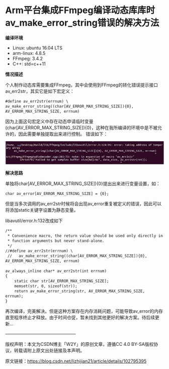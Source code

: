 # Arm平台集成FFmpeg编译动态库库时av_make_error_string错误的解决方法

**编译环境**

- Linux: ubuntu 16.04 LTS
- arm-linux: 4.8.5
- FFmpeg: 3.4.2
- C++: std=c++11

**情况描述**

个人制作动态库需要集成FFmpeg，其中会使用到FFmpeg的转化错误提示接口av_err2str，其实它是如下宏定义：

```
#define av_err2str(errnum) \    
av_make_error_string((char[AV_ERROR_MAX_STRING_SIZE]){0}, AV_ERROR_MAX_STRING_SIZE, errnum)
```

因为上面这句宏定义中存在动态申请临时变量(char[AV_ERROR_MAX_STRING_SIZE]){0}，这种在我所编译的环境中是不被允许的，因此需要单独提取出来进行控制。
错误如下：

![](./ffmpeg/20191029111109750.png)

**解决思路**

单独将char[AV_ERROR_MAX_STRING_SIZE]){0}提出出来进行变量设置，如：

	char av_error[AV_ERROR_MAX_STRING_SIZE] = {0};

但是当多次调用的av_err2str时候将会出现av_error重复被定义的错误，因此可以将添加static关键字设置为静态变量。

libavutil/error.h:132改成如下

```
/**
 * Convenience macro, the return value should be used only directly in
 * function arguments but never stand-alone.
 */
//#define av_err2str(errnum) \
 //   av_make_error_string((char[AV_ERROR_MAX_STRING_SIZE]){0}, AV_ERROR_MAX_STRING_SIZE, errnum)

av_always_inline char* av_err2str(int errnum)
{
    static char str[AV_ERROR_MAX_STRING_SIZE];
    memset(str, 0, sizeof(str));
    return av_make_error_string(str, AV_ERROR_MAX_STRING_SIZE, errnum);
}
```

再次编译，完美解决。但是这种方案存在内存消耗问题，可能导致av_error的内存直至程序终止才释放。由于时间仓促，暂未找到其他更好的解决方案。待后续更新…

————————————————

版权声明：本文为CSDN博主「W2Y」的原创文章，遵循CC 4.0 BY-SA版权协议，转载请附上原文出处链接及本声明。

原文链接：https://blog.csdn.net/lizhijian21/article/details/102795395
